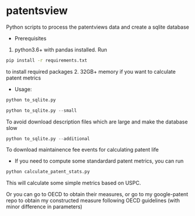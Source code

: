 # patentsview
Python scripts to process the patentviews data and create a sqlite database

* Prerequisites
1. python3.6+ with pandas installed. Run
```Bash
pip install -r requirements.txt
```
to install required packages
2. 32GB+ memory if you want to calculate patent metrics

* Usage:
```Python
python to_sqlite.py
```
```Python
python to_sqlite.py --small
```
To avoid download description files which are large and make the database slow

```Python
python to_sqlite.py --additional
```
To download maintainence fee events for calculating patent life

* If you need to compute some standardard patent metrics, you can run
```Python
python calculate_patent_stats.py
```
This will calculate some simple metrics based on USPC.

Or you can go to OECD to obtain their measures, or go to my google-patent repo to obtain my constructed measure following OECD guidelines (with minor difference in parameters)
